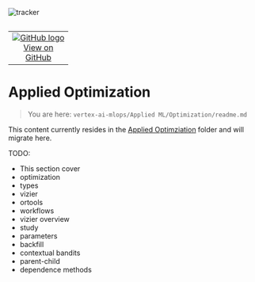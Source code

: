 ![tracker](https://us-central1-vertex-ai-mlops-369716.cloudfunctions.net/pixel-tracking?path=statmike%2Fvertex-ai-mlops%2FApplied+ML%2FOptimization&file=readme.md)
<!--- header table --->
<table align="left">     
  <td style="text-align: center">
    <a href="https://github.com/statmike/vertex-ai-mlops/blob/main/Applied%20ML/Optimization/readme.md">
      <img src="https://cloud.google.com/ml-engine/images/github-logo-32px.png" alt="GitHub logo">
      <br>View on<br>GitHub
    </a>
  </td>
</table><br/><br/><br/><br/>

---
# Applied Optimization
> You are here: `vertex-ai-mlops/Applied ML/Optimization/readme.md`

This content currently resides in the [Applied Optimziation](../../Applied%20Optimization/readme.md) folder and will migrate here.

TODO:
- This section cover
- optimization
- types
- vizier
- ortools
- workflows
- vizier overview
- study
- parameters
- backfill
- contextual bandits
- parent-child
- dependence methods